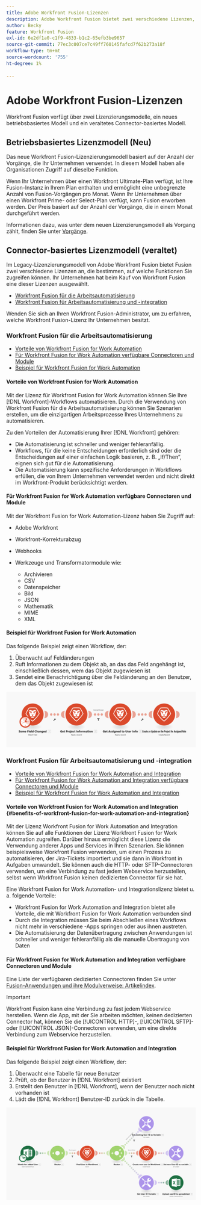 ```yaml
---
title: Adobe Workfront Fusion-Lizenzen
description: Adobe Workfront Fusion bietet zwei verschiedene Lizenzen, die bestimmen, auf welche Funktionen Sie zugreifen können. Ihr Unternehmen hat beim Kauf von Workfront Fusion eine dieser Lizenzen ausgewählt.
author: Becky
feature: Workfront Fusion
exl-id: 6e2df1a0-c1f9-4833-b1c2-65efb3be9657
source-git-commit: 77ec3c007ce7c49ff760145fafcd7f62b273a18f
workflow-type: tm+mt
source-wordcount: '755'
ht-degree: 1%

---
```


# Adobe Workfront Fusion-Lizenzen

Workfront Fusion verfügt über zwei Lizenzierungsmodelle, ein neues betriebsbasiertes Modell und ein veraltetes Connector-basiertes Modell.

## Betriebsbasiertes Lizenzmodell (Neu)

Das neue Workfront Fusion-Lizenzierungsmodell basiert auf der Anzahl der Vorgänge, die Ihr Unternehmen verwendet. In diesem Modell haben alle Organisationen Zugriff auf dieselbe Funktion.

Wenn Ihr Unternehmen über einen Workfront Ultimate-Plan verfügt, ist Ihre Fusion-Instanz in Ihrem Plan enthalten und ermöglicht eine unbegrenzte Anzahl von Fusion-Vorgängen pro Monat. Wenn Ihr Unternehmen über einen Workfront Prime- oder Select-Plan verfügt, kann Fusion erworben werden. Der Preis basiert auf der Anzahl der Vorgänge, die in einem Monat durchgeführt werden.

Informationen dazu, was unter dem neuen Lizenzierungsmodell als Vorgang zählt, finden Sie unter [Vorgänge](/help/workfront-fusion/set-up-and-manage-workfront-fusion/licensing-operations-overview/operations-in-workfront-fusion.md).

## Connector-basiertes Lizenzmodell (veraltet)

Im Legacy-Lizenzierungsmodell von Adobe Workfront Fusion bietet Fusion zwei verschiedene Lizenzen an, die bestimmen, auf welche Funktionen Sie zugreifen können. Ihr Unternehmen hat beim Kauf von Workfront Fusion eine dieser Lizenzen ausgewählt.

* [Workfront Fusion für die Arbeitsautomatisierung](#workfront-fusion-for-work-automation)
* [Workfront Fusion für Arbeitsautomatisierung und -integration](#workfront-fusion-for-work-automation-and-integration)

Wenden Sie sich an Ihren Workfront Fusion-Administrator, um zu erfahren, welche Workfront Fusion-Lizenz Ihr Unternehmen besitzt.

### Workfront Fusion für die Arbeitsautomatisierung

* [Vorteile von Workfront Fusion for Work Automation](#benefits-of-workfront-fusion-for-work-automation)
* [Für Workfront Fusion for Work Automation verfügbare Connectoren und Module](#connectors-and-modules-available-for-workfront-fusion-for-work-automation)
* [Beispiel für Workfront Fusion for Work Automation](#example-of-workfront-fusion-for-work-automation)

#### Vorteile von Workfront Fusion for Work Automation

Mit der Lizenz für Workfront Fusion for Work Automation können Sie Ihre [!DNL Workfront]-Workflows automatisieren. Durch die Verwendung von Workfront Fusion für die Arbeitsautomatisierung können Sie Szenarien erstellen, um die einzigartigen Arbeitsprozesse Ihres Unternehmens zu automatisieren.

Zu den Vorteilen der Automatisierung Ihrer [!DNL Workfront] gehören:

* Die Automatisierung ist schneller und weniger fehleranfällig.
* Workflows, für die keine Entscheidungen erforderlich sind oder die Entscheidungen auf einer einfachen Logik basieren, z. B. „If/Then“, eignen sich gut für die Automatisierung.
* Die Automatisierung kann spezifische Anforderungen in Workflows erfüllen, die von Ihrem Unternehmen verwendet werden und nicht direkt im Workfront-Produkt berücksichtigt werden.

#### Für Workfront Fusion for Work Automation verfügbare Connectoren und Module

Mit der Workfront Fusion for Work Automation-Lizenz haben Sie Zugriff auf:

* Adobe Workfront
* Workfront-Korrekturabzug
* Webhooks
* Werkzeuge und Transformatormodule wie:

   * Archivieren
   * CSV
   * Datenspeicher
   * Bild
   * JSON
   * Mathematik
   * MIME
   * XML

#### Beispiel für Workfront Fusion for Work Automation

Das folgende Beispiel zeigt einen Workflow, der:

1. Überwacht auf Feldänderungen
1. Ruft Informationen zu dem Objekt ab, an das das Feld angehängt ist, einschließlich dessen, wem das Objekt zugewiesen ist
1. Sendet eine Benachrichtigung über die Feldänderung an den Benutzer, dem das Objekt zugewiesen ist

![Beispiel für Automatisierung](assets/fusion-template-example.png)

### Workfront Fusion für Arbeitsautomatisierung und -integration

* [Vorteile von Workfront Fusion for Work Automation and Integration](#benefits-of-workfront-fusion-for-work-automation-and-integration)
* [Für Workfront Fusion for Work Automation and Integration verfügbare Connectoren und Module](#connectors-and-modules-available-for-workfront-fusion-for-work-automation-and-integration)
* [Beispiel für Workfront Fusion for Work Automation and Integration](#example-of-workfront-fusion-for-work-automation-and-integration)

#### Vorteile von Workfront Fusion for Work Automation and Integration {#benefits-of-workfront-fusion-for-work-automation-and-integration}

Mit der Lizenz Workfront Fusion for Work Automation and Integration können Sie auf alle Funktionen der Lizenz Workfront Fusion for Work Automation zugreifen. Darüber hinaus ermöglicht diese Lizenz die Verwendung anderer Apps und Services in Ihren Szenarien. Sie können beispielsweise Workfront Fusion verwenden, um einen Prozess zu automatisieren, der Jira-Tickets importiert und sie dann in Workfront in Aufgaben umwandelt. Sie können auch die HTTP- oder SFTP-Connectoren verwenden, um eine Verbindung zu fast jedem Webservice herzustellen, selbst wenn Workfront Fusion keinen dedizierten Connector für sie hat.

Eine Workfront Fusion for Work Automation- und Integrationslizenz bietet u. a. folgende Vorteile:

* Workfront Fusion for Work Automation and Integration bietet alle Vorteile, die mit Workfront Fusion for Work Automation verbunden sind
* Durch die Integration müssen Sie beim Abschließen eines Workflows nicht mehr in verschiedene -Apps springen oder aus ihnen austreten.
* Die Automatisierung der Datenübertragung zwischen Anwendungen ist schneller und weniger fehleranfällig als die manuelle Übertragung von Daten

#### Für Workfront Fusion for Work Automation and Integration verfügbare Connectoren und Module

Eine Liste der verfügbaren dedizierten Connectoren finden Sie unter [Fusion-Anwendungen und ihre Modulverweise: Artikelindex](/help/workfront-fusion/references/apps-and-modules/apps-and-modules-toc.md).

>[!IMPORTANT]
>
>Workfront Fusion kann eine Verbindung zu fast jedem Webservice herstellen. Wenn die App, mit der Sie arbeiten möchten, keinen dedizierten Connector hat, können Sie die [!UICONTROL HTTP]-, [!UICONTROL SFTP]- oder [!UICONTROL JSON]-Connectoren verwenden, um eine direkte Verbindung zum Webservice herzustellen.

#### Beispiel für Workfront Fusion for Work Automation and Integration

Das folgende Beispiel zeigt einen Workflow, der:

1. Überwacht eine Tabelle für neue Benutzer
1. Prüft, ob der Benutzer in [!DNL Workfront] existiert
1. Erstellt den Benutzer in [!DNL Workfront], wenn der Benutzer noch nicht vorhanden ist
1. Lädt die [!DNL Workfront] Benutzer-ID zurück in die Tabelle.

![Beispiel für ein Automatisierungsszenario](assets/fusion-integration-example.png)
